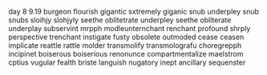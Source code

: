 day 8 9.19
burgeon flourish gigantic sxtremely giganic snub underpley snub snubs sloihjy slohjyly seethe oblitetrate underpley seethe obliterate underplay subservint mrpph modleunternchant renchant profound shrply perspective trenchant instigate fusty obsolete outmoded cease ceasen implicate reattle rattle molder transmolify transmolografu choregrepph incipinet boiserous boiserious renonunce compartmentalize maelstrom cptius vugular fealth briste languish nugatory inept ancillary sequenster 